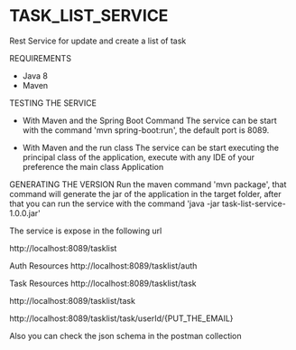 # TASK_LIST_SERVICE

Rest Service for update and create a list of task

REQUIREMENTS
- Java 8
- Maven

TESTING THE SERVICE

- With Maven and the Spring Boot Command
  The service can be start with the command 'mvn spring-boot:run', the default port is 8089.

- With Maven and the run class
  The service can be start executing the principal class of the application, execute with any IDE of
  your preference the main class Application

GENERATING THE VERSION
Run the maven command 'mvn package', that command will generate the jar of the application in the target folder,
after that you can run the service with the command 'java -jar task-list-service-1.0.0.jar'

The service is expose in the following url

http://localhost:8089/tasklist

Auth Resources
http://localhost:8089/tasklist/auth

Task Resources
http://localhost:8089/tasklist/task

http://localhost:8089/tasklist/task

http://localhost:8089/tasklist/task/userId/{PUT_THE_EMAIL}

Also you can check the json schema in the postman collection